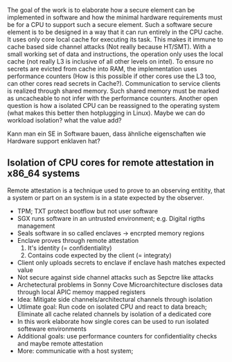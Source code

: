 The goal of the work is to elaborate how a secure element can be implemented in
software and how the minimal hardware requirements must be for a CPU to support
such a secure element. Such a software secure element is to be designed in a way
that it can run entirely in the CPU cache. It uses only core local cache for 
executing its task. This makes it immune to cache based side channel attacks 
(Not really because HT/SMT). 
With a small working set of data and instructions, the operation only uses the
local cache (not really L3 is inclusive of all other levels on intel). To ensure no secrets are evicted from cache into RAM, the 
implementation uses performance counters (How is this possible if other cores use the L3 too, can other cores read secrets in Cache?). Communication to service 
clients is
realized through shared memory. Such shared memory must be marked as uncacheable
to not infer with the performance counters. Another open question is how a 
isolated CPU can be reassigned to the operating system (what makes this better 
then hotplugging in Linux). Maybe we can do workload isolation? what the value
add?

Kann man ein SE in Software bauen, dass ähnliche eigenschaften wie Hardware support enklaven hat?


## Isolation of CPU cores for remote attestation in x86_64 systems

Remote attestation is a technique used to prove to an observing entitity, that 
a system or part on an system is in a state expected by the observer.
* TPM; TXT protect bootflow but not user software
* SGX runs software in an untrusted environment; e.g. Digital rigths management
* Seals software in so called enclaves -> encrpted memory regions
* Enclave proves through remote attestation 
    1. It's identity (= confidentiality)
    2. Contains code expected by the client (= integraty)
* Client only uploads secrets to enclave if enclave hash matches expected value
* Not secure against side channel attacks such as Sepctre like attacks
* Archetectural problems in Sonny Cove Microarchitecture discloses data through local APIC memoy mapped registers
* Idea: Mitigate side channels/architectural channels through isolation
* Utlimate goal: Run code on isolated CPU and react to data breach; Eliminate all cache related channels by isolation of
a dedicated core 
* In this work elaborate how single cores can be used to run isolated softeware environments
* Additional goals: use performance counters for confidentiality checks and maybe remote attestation 
* More: communicatie with a host system; 